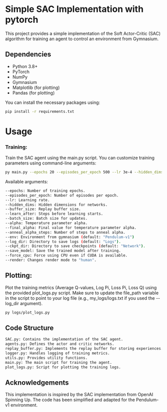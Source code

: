 # Simple SAC Implementation with pytorch

This project provides a simple implementation of the Soft Actor-Critic (SAC) algorithm for training an agent to control an environment from Gymnasium.

## Dependencies

- Python 3.8+
- PyTorch
- NumPy
- Gymnasium
- Matplotlib (for plotting)
- Pandas (for plotting)

You can install the necessary packages using:
```bash
pip install -r requirements.txt
```

# Usage
### Training: 
Train the SAC agent using the main.py script. You can customize training parameters using command-line arguments:
```bash
py main.py --epochs 20 --episodes_per_epoch 500 --lr 3e-4 --hidden_dims 256 --log_dir my_logs --ckpt_dir my_checkpoints --save_model
```
Available arguments:
```bash
--epochs: Number of training epochs.
--episodes_per_epoch: Number of episodes per epoch.
--lr: Learning rate.
--hidden_dims: Hidden dimensions for networks.
--buffer_size: Replay buffer size.
--learn_after: Steps before learning starts.
--batch_size: Batch size for updates.
--alpha: Temperature parameter alpha.
--final_alpha: Final value for temperature parameter alpha.
--anneal_alpha_steps: Number of steps to anneal alpha.
--env: Environment from gymnasium (default: "Pendulum-v1")
--log_dir: Directory to save logs (default: "Logs").
--ckpt_dir: Directory to save checkpoints (default: "Network").
--save_model: Save the trained model after training.
--force_cpu: Force using CPU even if CUDA is available.
--render: Changes render mode to "human".
```
## Plotting: 
Plot the training metrics (Average Q-values, Log Pi, Loss Pi, Loss Q) using the provided plot_logs.py script. Make sure to update the file_path variable in the script to point to your log file (e.g., my_logs/logs.txt if you used the --log_dir argument).
```bash
py logs/plot_logs.py
```

## Code Structure
```bash
SAC.py: Contains the implementation of the SAC agent.
agents.py: Defines the actor and critic networks.
replay_buffer.py: Implements the replay buffer for storing experiences.
logger.py: Handles logging of training metrics.
utils.py: Provides utility functions.
main.py: The main script for training the agent.
plot_logs.py: Script for plotting the training logs.
```

## Acknowledgements
This implementation is inspired by the SAC implementation from OpenAI Spinning Up. The code has been simplified and adapted for the Pendulum-v1 environment.
